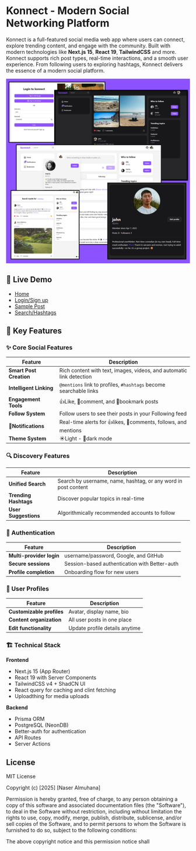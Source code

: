 # Konnect - Modern Social Networking Platform

Konnect is a full-featured social media web app where users can connect, explore trending content, and engage with the community. Built with modern technologies like **Next.js 15**, **React 19**, **TailwindCSS** and more. Konnect supports rich post types, real-time interactions, and a smooth user experience. From following users to exploring hashtags, Konnect delivers the essence of a modern social platform.

![Konnect Interface Preview](/public/screenshot.png)

## 🌟 Live Demo

- [Home](https://konnect-gules.vercel.app/)
- [Login/Sign up](https://konnect-gules.vercel.app/login)
- [Sample Post](https://konnect-gules.vercel.app/posts/cm98l55b00004cs8cyksv10sv)
- [Search/Hashtags](https://konnect-gules.vercel.app/hashtag/chillvibes)

## 🌟 Key Features

### ✨ Core Social Features

| Feature                 | Description                                                          |
| ----------------------- | -------------------------------------------------------------------- |
| **Smart Post Creation** | Rich content with text, images, videos, and automatic link detection |
| **Intelligent Linking** | `@mentions` link to profiles, `#hashtags` become searchable links    |
| **Engagement Tools**    | 👍Like, 💬comment, and 🔖bookmark posts                              |
| **Follow System**       | Follow users to see their posts in your Following feed               |
| **🔔Notifications**     | Real-time alerts for 👍likes, 💬comments, follows, and mentions      |
| **Theme System**        | ☀️Light - 🌚dark mode                                                |

### 🔍 Discovery Features

| Feature               | Description                                                    |
| --------------------- | -------------------------------------------------------------- |
| **Unified Search**    | Search by username, name, hashtag, or any word in post content |
| **Trending Hashtags** | Discover popular topics in real-time                           |
| **User Suggestions**  | Algorithmically recommended accounts to follow                 |

### 🔐 Authentication

| Feature                  | Description                                   |
| ------------------------ | --------------------------------------------- |
| **Multi-provider login** | username/password, Google, and GitHub         |
| **Secure sessions**      | Session-based authentication with Better-auth |
| **Profile completion**   | Onboarding flow for new users                 |

### 🏡 User Profiles

| Feature                   | Description                    |
| ------------------------- | ------------------------------ |
| **Customizable profiles** | Avatar, display name, bio      |
| **Content organization**  | All user posts in one place    |
| **Edit functionality**    | Update profile details anytime |

### 🏗️ Technical Stack

**Frontend**

- Next.js 15 (App Router)
- React 19 with Server Components
- TailwindCSS v4 + ShadCN UI
- React query for caching and clint fetching
- Uploadthing for media uploads

**Backend**

- Prisma ORM
- PostgreSQL (NeonDB)
- Better-auth for authentication
- API Routes
- Server Actions

## License

MIT License

Copyright (c) [2025] [Naser Almuhana]

Permission is hereby granted, free of charge, to any person obtaining a copy
of this software and associated documentation files (the "Software"), to deal
in the Software without restriction, including without limitation the rights
to use, copy, modify, merge, publish, distribute, sublicense, and/or sell
copies of the Software, and to permit persons to whom the Software is
furnished to do so, subject to the following conditions:

The above copyright notice and this permission notice shall
